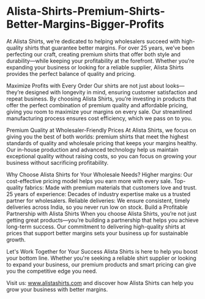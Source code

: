 # Alista-Shirts-Premium-Shirts-Better-Margins-Bigger-Profits
At Alista Shirts, we’re dedicated to helping wholesalers succeed with high-quality shirts that guarantee better margins. For over 25 years, we’ve been perfecting our craft, creating premium shirts that offer both style and durability—while keeping your profitability at the forefront. Whether you’re expanding your business or looking for a reliable supplier, Alista Shirts provides the perfect balance of quality and pricing.

Maximize Profits with Every Order
Our shirts are not just about looks—they’re designed with longevity in mind, ensuring customer satisfaction and repeat business. By choosing Alista Shirts, you’re investing in products that offer the perfect combination of premium quality and affordable pricing, giving you room to maximize your margins on every sale. Our streamlined manufacturing process ensures cost efficiency, which we pass on to you.

Premium Quality at Wholesaler-Friendly Prices
At Alista Shirts, we focus on giving you the best of both worlds: premium shirts that meet the highest standards of quality and wholesale pricing that keeps your margins healthy. Our in-house production and advanced technology help us maintain exceptional quality without raising costs, so you can focus on growing your business without sacrificing profitability.

Why Choose Alista Shirts for Your Wholesale Needs?
Higher margins: Our cost-effective pricing model helps you earn more with every sale.
Top-quality fabrics: Made with premium materials that customers love and trust.
25 years of experience: Decades of industry expertise make us a trusted partner for wholesalers.
Reliable deliveries: We ensure consistent, timely deliveries across India, so you never run low on stock.
Build a Profitable Partnership with Alista Shirts
When you choose Alista Shirts, you’re not just getting great products—you’re building a partnership that helps you achieve long-term success. Our commitment to delivering high-quality shirts at prices that support better margins sets your business up for sustainable growth.

Let's Work Together for Your Success
Alista Shirts is here to help you boost your bottom line. Whether you're seeking a reliable shirt supplier or looking to expand your business, our premium products and smart pricing can give you the competitive edge you need.

Visit us: www.alistashirts.com and discover how Alista Shirts can help you grow your business with better margins.
